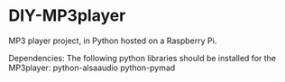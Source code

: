 DIY-MP3player
=============

MP3 player project, in Python hosted on a Raspberry Pi. 


Dependencies: 
The following python libraries should be installed for the MP3player: 
python-alsaaudio
python-pymad